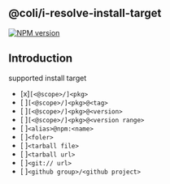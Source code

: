 ## @coli/i-resolve-install-target

[![NPM version](https://img.shields.io/npm/v/@coli/i-resolve-install-target.svg)](https://www.npmjs.org/package/@coli/i-resolve-install-target)

## Introduction

supported install target

- [x]`[<@scope>/]<pkg>`
- [ ]`[<@scope>/]<pkg>@<tag>`
- [ ]`[<@scope>/]<pkg>@<version>`
- [ ]`[<@scope>/]<pkg>@<version range>`
- [ ]`<alias>@npm:<name>`
- [ ]`<foler>`
- [ ]`<tarball file>`
- [ ]`<tarball url>`
- [ ]`<git:// url>`
- [ ]`<github group>/<github project>`
